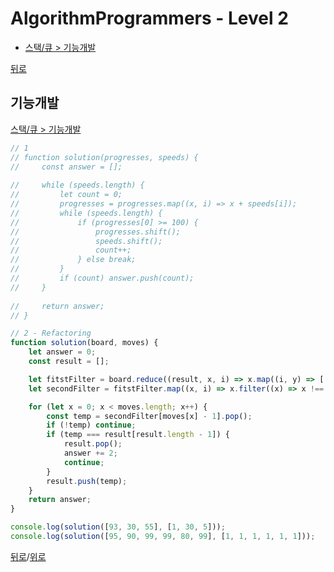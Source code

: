 # AlgorithmProgrammers - Level 2

* [스택/큐 > 기능개발](#기능개발)

[뒤로](https://github.com/SeongYongLee/TIL/tree/main/AlgorithmProgrammers)

## 기능개발

[스택/큐 > 기능개발](https://programmers.co.kr/learn/courses/30/lessons/42586)

``` js
// 1
// function solution(progresses, speeds) {
//     const answer = [];
    
//     while (speeds.length) {
//         let count = 0;
//         progresses = progresses.map((x, i) => x + speeds[i]);
//         while (speeds.length) {
//             if (progresses[0] >= 100) {
//                 progresses.shift();
//                 speeds.shift();
//                 count++;
//             } else break;
//         }
//         if (count) answer.push(count);
//     }
    
//     return answer;
// }

// 2 - Refactoring
function solution(board, moves) {
    let answer = 0;
    const result = [];

    let fitstFilter = board.reduce((result, x, i) => x.map((i, y) => [...(result[y] || []), i]), []);
    let secondFilter = fitstFilter.map((x, i) => x.filter((x) => x !== 0).reverse());

    for (let x = 0; x < moves.length; x++) {
        const temp = secondFilter[moves[x] - 1].pop();
        if (!temp) continue;
        if (temp === result[result.length - 1]) {
            result.pop();
            answer += 2;
            continue;
        }
        result.push(temp);
    }
    return answer;
}

console.log(solution([93, 30, 55], [1, 30, 5]));
console.log(solution([95, 90, 99, 99, 80, 99], [1, 1, 1, 1, 1, 1]));
```

[뒤로](https://github.com/SeongYongLee/TIL/tree/main/AlgorithmProgrammers)/[위로](#algorithmprogrammers---level-2)